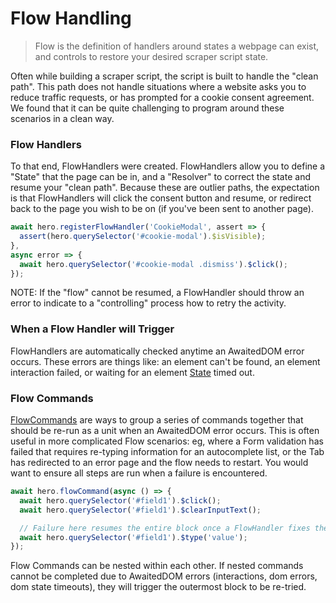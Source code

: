 # Flow Handling

> Flow is the definition of handlers around states a webpage can exist, and controls to restore your desired scraper script state.


Often while building a scraper script, the script is built to handle the "clean path". This path does not handle situations where a website asks you to reduce traffic requests, or has prompted for a cookie consent agreement. We found that it can be quite challenging to program around these scenarios in a clean way.

### Flow Handlers

To that end, FlowHandlers were created. FlowHandlers allow you to define a "State" that the page can be in, and a "Resolver" to correct the state and resume your "clean path". Because these are outlier paths, the expectation is that FlowHandlers will click the consent button and resume, or redirect back to the page you wish to be on (if you've been sent to another page).

```js
await hero.registerFlowHandler('CookieModal', assert => {
  assert(hero.querySelector('#cookie-modal').$isVisible);
},
async error => {
  await hero.querySelector('#cookie-modal .dismiss').$click();
});
```

NOTE: If the "flow" cannot be resumed, a FlowHandler should throw an error to indicate to a "controlling" process how to retry the activity.

### When a Flow Handler will Trigger

FlowHandlers are automatically checked anytime an AwaitedDOM error occurs. These errors are things like: an element can't be found, an element interaction failed, or waiting for an element [State](../advanced-client/tab.md#wait-for-state) timed out.

### Flow Commands

[FlowCommands](../advanced-client/tab.md#flow-commands) are ways to group a series of commands together that should be re-run as a unit when an AwaitedDOM error occurs. This is often useful in more complicated Flow scenarios: eg, where a Form validation has failed that requires re-typing information for an autocomplete list, or the Tab has redirected to an error page and the flow needs to restart. You would want to ensure all steps are run when a failure is encountered.

```js
await hero.flowCommand(async () => {
  await hero.querySelector('#field1').$click();
  await hero.querySelector('#field1').$clearInputText();

  // Failure here resumes the entire block once a FlowHandler fixes the state
  await hero.querySelector('#field1').$type('value');
});
```

Flow Commands can be nested within each other. If nested commands cannot be completed due to AwaitedDOM errors (interactions, dom errors, dom state timeouts), they will trigger the outermost block to be re-tried.

